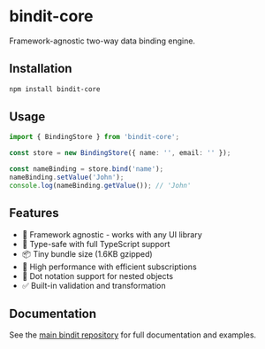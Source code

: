 # bindit-core

Framework-agnostic two-way data binding engine.

## Installation

```bash
npm install bindit-core
```

## Usage

```typescript
import { BindingStore } from 'bindit-core';

const store = new BindingStore({ name: '', email: '' });

const nameBinding = store.bind('name');
nameBinding.setValue('John');
console.log(nameBinding.getValue()); // 'John'
```

## Features

- 🔧 Framework agnostic - works with any UI library
- 🎯 Type-safe with full TypeScript support
- 📦 Tiny bundle size (1.6KB gzipped)
- 🚀 High performance with efficient subscriptions
- 🎨 Dot notation support for nested objects
- ✅ Built-in validation and transformation

## Documentation

See the [main bindit repository](https://github.com/M4T1SS3/bindit) for full documentation and examples.
